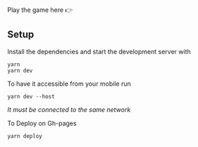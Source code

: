 

Play the game here 👉 

## Setup


Install the dependencies and start the development server with
```
yarn
yarn dev
```

To have it accessible from your mobile run
```
yarn dev --host
```
_It must be connected to the same network_


To Deploy on Gh-pages
```
yarn deploy
```

